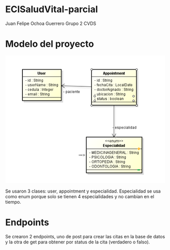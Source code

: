 # ECISaludVital-parcial

Juan Felipe Ochoa Guerrero
Grupo 2 CVDS

# Modelo del proyecto
![modelo.png](util%2Fmodelo.png)


Se usaron 3 clases: user, appointment y especialidad. Especialidad se usa como enum porque solo se tienen 4 especialidades y no cambian en el tiempo.
# Endpoints
Se crearon 2 endpoints, uno de post para crear las citas en la base de datos y la otra de get para obtener por status de la cita (verdadero o falso).